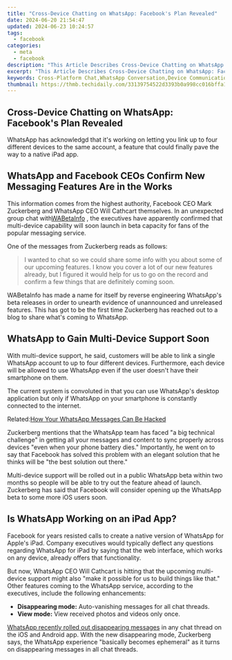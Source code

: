```yaml
---
title: "Cross-Device Chatting on WhatsApp: Facebook's Plan Revealed"
date: 2024-06-20 21:54:47
updated: 2024-06-23 10:24:57
tags:
  - facebook
categories:
  - meta
  - facebook
description: "This Article Describes Cross-Device Chatting on WhatsApp: Facebook's Plan Revealed"
excerpt: "This Article Describes Cross-Device Chatting on WhatsApp: Facebook's Plan Revealed"
keywords: Cross-Platform Chat,WhatsApp Conversation,Device Communication,Multiplatform Messaging,Social Media Grouping,Facebook's Strategy,Digital Interaction Platform
thumbnail: https://thmb.techidaily.com/33139754522d3393b0a998cc016bffa1b55254150a3f5abcd672e5d0c2f8e9f3.jpg
---
```


## Cross-Device Chatting on WhatsApp: Facebook's Plan Revealed

 WhatsApp has acknowledgd that it's working on letting you link up to four different devices to the same account, a feature that could finally pave the way to a native iPad app.

## WhatsApp and Facebook CEOs Confirm New Messaging Features Are in the Works

 This information comes from the highest authority, Facebook CEO Mark Zuckerberg and WhatsApp CEO Will Cathcart themselves. In an unexpected group chat with[WABetaInfo](https://wabetainfo.com/will-cathcart-and-mark-zuckerberg-confirm-to-wabetainfo-3-features-to-come-on-whatsapp/) , the executives have apparently confirmed that multi-device capability will soon launch in beta capacity for fans of the popular messaging service.

One of the messages from Zuckerberg reads as follows:

> I wanted to chat so we could share some info with you about some of our upcoming features. I know you cover a lot of our new features already, but I figured it would help for us to go on the record and confirm a few things that are definitely coming soon.

 WABetaInfo has made a name for itself by reverse engineering WhatsApp's beta releases in order to unearth evidence of unannounced and unreleased features. This has got to be the first time Zuckerberg has reached out to a blog to share what's coming to WhatsApp.

## WhatsApp to Gain Multi-Device Support Soon

 With multi-device support, he said, customers will be able to link a single WhatsApp account to up to four different devices. Furthermore, each device will be allowed to use WhatsApp even if the user doesn't have their smartphone on them.

 The current system is convoluted in that you can use WhatsApp's desktop application but only if WhatsApp on your smartphone is constantly connected to the internet.

 Related:[How Your WhatsApp Messages Can Be Hacked](https://www.makeuseof.com/tag/how-whatsapp-messages-can-hacked/)

 Zuckerberg mentions that the WhatsApp team has faced "a big technical challenge" in getting all your messages and content to sync properly across devices "even when your phone battery dies." Importantly, he went on to say that Facebook has solved this problem with an elegant solution that he thinks will be "the best solution out there."

 Multi-device support will be rolled out in a public WhatsApp beta within two months so people will be able to try out the feature ahead of launch. Zuckerberg has said that Facebook will consider opening up the WhatsApp beta to some more iOS users soon.

## Is WhatsApp Working on an iPad App?

 Facebook for years resisted calls to create a native version of WhatsApp for Apple's iPad. Company executives would typically deflect any questions regarding WhatsApp for iPad by saying that the web interface, which works on any device, already offers that functionality.

 But now, WhatsApp CEO Will Cathcart is hitting that the upcoming multi-device support might also "make it possible for us to build things like that." Other features coming to the WhatsApp service, according to the executives, include the following enhancements:

* **Disappearing mode:** Auto-vanishing messages for all chat threads.
* **View mode:** View received photos and videos only once.

[WhatsApp recently rolled out disappearing messages](https://www.makeuseof.com/whatsapp-disappearing-mode-test/) in any chat thread on the iOS and Android app. With the new disappearing mode, Zuckerberg says, the WhatsApp experience "basically becomes ephemeral" as it turns on disappearing messages in all chat threads.


<ins class="adsbygoogle"
     style="display:block"
     data-ad-format="autorelaxed"
     data-ad-client="ca-pub-7571918770474297"
     data-ad-slot="1223367746"></ins>



<ins class="adsbygoogle"
     style="display:block"
     data-ad-client="ca-pub-7571918770474297"
     data-ad-slot="8358498916"
     data-ad-format="auto"
     data-full-width-responsive="true"></ins>
